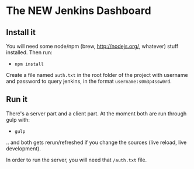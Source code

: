 The NEW Jenkins Dashboard
=========================

## Install it 

You will need some node/npm (brew, http://nodejs.org/, whatever) stuff installed. Then run:
* `npm install`

Create a file named `auth.txt` in the root folder of the project with username and password to query jenkins, in the format `username:s0m3p4ssw0rd`.


## Run it
There's a server part and a client part. At the moment both are run through gulp with:
* `gulp`

.. and both gets rerun/refreshed if you change the sources (live reload, live development).


In order to run the server, you will need that `/auth.txt` file.